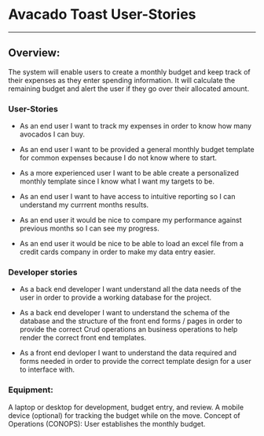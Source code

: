 # Avacado Toast User-Stories
---
## Overview:
The system will enable users to create a monthly budget and keep track of their expenses as they enter spending information. It will calculate the remaining budget and alert the user if they go over their allocated amount.

### User-Stories

- As an end user I want to track my expenses in order to know how many avocados I can buy.

- As an end user I want to be provided a general monthly budget template for common expenses because I do not know where to start.

- As a more experienced user I want to be able create a personalized  monthly template since I know what I want my targets to be.

- As an end user I want to have access to intuitive reporting so I can understand my currrent months results.

- As an end user it would be nice to compare my performance against previous months so I can see my progress.

- As an end user it would be nice to be able to load an excel file from a credit cards company in order to make my data entry easier.  

### Developer stories

- As a back end developer I want understand all the data needs of the user in order to provide a working database for the project.

- As a back end developer I want to understand the schema of the database and the structure of the front end forms / pages in order to provide the correct
  Crud operations an business operations to help render the correct front end templates.

- As a front end devloper I want to understand the data required and forms needed in order to provide the correct template design for a user to interface with. 

### Equipment:
A laptop or desktop for development, budget entry, and review.
A mobile device (optional) for tracking the budget while on the move.
Concept of Operations (CONOPS):
User establishes the monthly budget.


